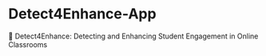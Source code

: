# Detect4Enhance-App
📘 Detect4Enhance: Detecting and Enhancing Student Engagement in Online Classrooms
